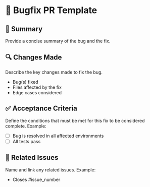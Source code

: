 # 🐞 Bugfix PR Template

## 📌 Summary  
Provide a concise summary of the bug and the fix.

## 🔍 Changes Made  
Describe the key changes made to fix the bug.
- Bug(s) fixed  
- Files affected by the fix  
- Edge cases considered

## ✅ Acceptance Criteria  
Define the conditions that must be met for this fix to be considered complete. Example:
- [ ] Bug is resolved in all affected environments  
- [ ] All tests pass  

## 🔗 Related Issues  
Name and link any related issues. Example:
- Closes #issue_number
